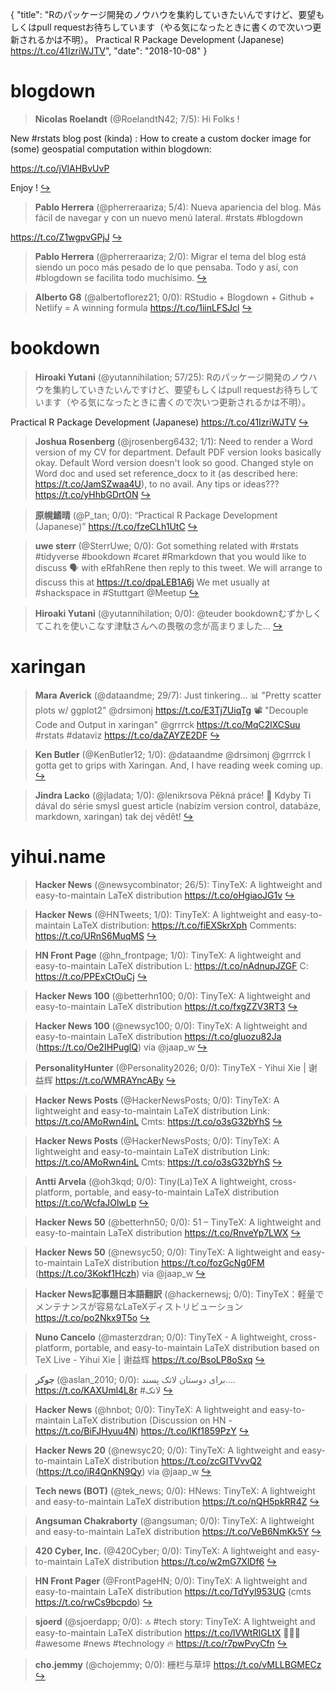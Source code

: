 {
  "title": "Rのパッケージ開発のノウハウを集約していきたいんですけど、要望もしくはpull requestお待ちしています（やる気になったときに書くので次いつ更新されるかは不明）。 Practical R Package Development (Japanese) https://t.co/41IzriWJTV",
  "date": "2018-10-08"
}

# blogdown

> **Nicolas Roelandt** (@RoelandtN42; 7/5): Hi Folks !
>
New #rstats blog post (kinda) : How to create a custom docker image for (some) geospatial computation within blogdown:
>
https://t.co/jVlAHBvUvP
>
Enjoy !  [&#8618;](https://twitter.com/xieyihui/status/1048985449929367553)

<!-- -->


> **Pablo Herrera** (@pherreraariza; 5/4): Nueva apariencia del blog. Más fácil de navegar y con un nuevo menú lateral. #rstats #blogdown
>
https://t.co/Z1wgpvGPjJ  [&#8618;](https://twitter.com/xieyihui/status/1048961130985656320)

<!-- -->


> **Pablo Herrera** (@pherreraariza; 2/0): Migrar el tema del blog está siendo un poco más pesado de lo que pensaba. Todo y así, con #blogdown se facilita todo muchísimo.  [&#8618;](https://twitter.com/xieyihui/status/1048856174592966656)

<!-- -->


> **Alberto G8** (@albertoflorez21; 0/0): RStudio + Blogdown + Github + Netlify = A winning formula https://t.co/1iinLFSJcl  [&#8618;](https://twitter.com/xieyihui/status/1048785246685151232)

<!-- -->


# bookdown

> **Hiroaki Yutani** (@yutannihilation; 57/25): Rのパッケージ開発のノウハウを集約していきたいんですけど、要望もしくはpull requestお待ちしています（やる気になったときに書くので次いつ更新されるかは不明）。
>
Practical R Package Development (Japanese) https://t.co/41IzriWJTV  [&#8618;](https://twitter.com/xieyihui/status/1048896781205950465)

<!-- -->


> **Joshua Rosenberg** (@jrosenberg6432; 1/1): Need to render a Word version of my CV for department. Default PDF version looks basically okay. Default Word version doesn't look so good. Changed style on Word doc and used set reference_docx to it (as described here: https://t.co/JamSZwaa4U), to no avail. Any tips or ideas??? https://t.co/yHhbGDrtON  [&#8618;](https://twitter.com/xieyihui/status/1048934875129151490)

<!-- -->


> **原幌鰭晴** (@P_tan; 0/0): “Practical R Package Development (Japanese)” https://t.co/fzeCLh1UtC  [&#8618;](https://twitter.com/xieyihui/status/1049132656862978050)

<!-- -->


> **uwe sterr** (@SterrUwe; 0/0): Got something related with #rstats #tidyverse #bookdown #caret #Rmarkdown that you would like to discuss 🗣️ with eRfahRene then reply to this tweet.
We will arrange to discuss this at https://t.co/dpaLEB1A6j We met usually at #shackspace in #Stuttgart @Meetup  [&#8618;](https://twitter.com/xieyihui/status/1048943216102440962)

<!-- -->


> **Hiroaki Yutani** (@yutannihilation; 0/0): @teuder bookdownむずかしくてこれを使いこなす津駄さんへの畏敬の念が高まりました...  [&#8618;](https://twitter.com/xieyihui/status/1048900181863759872)

<!-- -->


# xaringan

> **Mara Averick** (@dataandme; 29/7): Just tinkering…
📊 "Pretty scatter plots w/ ggplot2" @drsimonj https://t.co/E3Tj7UiqTg
📽 "Decouple Code and Output in xaringan" @grrrck https://t.co/MqC2lXCSuu
#rstats #dataviz https://t.co/daZAYZE2DF  [&#8618;](https://twitter.com/xieyihui/status/1049119453118713857)

<!-- -->


> **Ken Butler** (@KenButler12; 1/0): @dataandme @drsimonj @grrrck I gotta get to grips with Xaringan. And, I have reading week coming up.  [&#8618;](https://twitter.com/xieyihui/status/1049126069327081472)

<!-- -->


> **Jindra Lacko** (@jladata; 1/0): @lenikrsova Pěkná práce! 💪
Kdyby Ti dával do série smysl guest article (nabízím version control, databáze, markdown, xaringan) tak dej vědět!  [&#8618;](https://twitter.com/xieyihui/status/1049030996279119878)

<!-- -->


# yihui.name

> **Hacker News** (@newsycombinator; 26/5): TinyTeX: A lightweight and easy-to-maintain LaTeX distribution https://t.co/oHgiaoJG1v  [&#8618;](https://twitter.com/xieyihui/status/1049011702770159617)

<!-- -->


> **Hacker News** (@HNTweets; 1/0): TinyTeX: A lightweight and easy-to-maintain LaTeX distribution: https://t.co/fiEXSkrXph Comments: https://t.co/URnS6MuqMS  [&#8618;](https://twitter.com/xieyihui/status/1048996384534347776)

<!-- -->


> **HN Front Page** (@hn_frontpage; 1/0): TinyTeX: A lightweight and easy-to-maintain LaTeX distribution
L: https://t.co/nAdnupJZGF
C: https://t.co/PPExCtOuCj  [&#8618;](https://twitter.com/xieyihui/status/1048995469148508166)

<!-- -->


> **Hacker News 100** (@betterhn100; 0/0): TinyTeX: A lightweight and easy-to-maintain LaTeX distribution https://t.co/fxgZZV3RT3  [&#8618;](https://twitter.com/xieyihui/status/1049132682117038080)

<!-- -->


> **Hacker News 100** (@newsyc100; 0/0): TinyTeX: A lightweight and easy-to-maintain LaTeX distribution https://t.co/gluozu82Ja (https://t.co/Oe2IHPuglQ) via @jaap_w  [&#8618;](https://twitter.com/xieyihui/status/1049131645020897280)

<!-- -->


> **PersonalityHunter** (@Personality2026; 0/0): TinyTeX - Yihui Xie | 谢益辉
https://t.co/WMRAYncABy  [&#8618;](https://twitter.com/xieyihui/status/1049117698368700417)

<!-- -->


> **Hacker News Posts** (@HackerNewsPosts; 0/0): TinyTeX: A lightweight and easy-to-maintain LaTeX distribution
Link: https://t.co/AMoRwn4inL
Cmts: https://t.co/o3sG32bYhS  [&#8618;](https://twitter.com/xieyihui/status/1049101918105231362)

<!-- -->


> **Hacker News Posts** (@HackerNewsPosts; 0/0): TinyTeX: A lightweight and easy-to-maintain LaTeX distribution
Link: https://t.co/AMoRwn4inL
Cmts: https://t.co/o3sG32bYhS  [&#8618;](https://twitter.com/xieyihui/status/1049011321193357312)

<!-- -->


> **Antti Arvela** (@oh3kqd; 0/0): Tiny(La)TeX
A lightweight, cross-platform, portable, and easy-to-maintain LaTeX distribution
https://t.co/WcfaJOlwLp  [&#8618;](https://twitter.com/xieyihui/status/1049072628097605632)

<!-- -->


> **Hacker News 50** (@betterhn50; 0/0): 51 – TinyTeX: A lightweight and easy-to-maintain LaTeX distribution https://t.co/RnveYp7LWX  [&#8618;](https://twitter.com/xieyihui/status/1049036416607539200)

<!-- -->


> **Hacker News 50** (@newsyc50; 0/0): TinyTeX: A lightweight and easy-to-maintain LaTeX distribution https://t.co/fozGcNg0FM (https://t.co/3Kokf1Hczh) via @jaap_w  [&#8618;](https://twitter.com/xieyihui/status/1049035761968979968)

<!-- -->


> **Hacker News記事題日本語翻訳** (@hackernewsj; 0/0): TinyTeX：軽量でメンテナンスが容易なLaTeXディストリビューション https://t.co/po2Nkx9T5o  [&#8618;](https://twitter.com/xieyihui/status/1049034903621447682)

<!-- -->


> **Nuno Cancelo** (@masterzdran; 0/0): TinyTeX - A lightweight, cross-platform, portable, and easy-to-maintain LaTeX distribution based on TeX Live - Yihui Xie | 谢益辉 https://t.co/BsoLP8oSxq  [&#8618;](https://twitter.com/xieyihui/status/1049029269303611392)

<!-- -->


> **جوکر** (@aslan_2010; 0/0): برای دوستان لاتک پسند....
https://t.co/KAXUml4L8r
#لاتک  [&#8618;](https://twitter.com/xieyihui/status/1049015046175645696)

<!-- -->


> **Hacker News** (@hnbot; 0/0): TinyTeX: A lightweight and easy-to-maintain LaTeX distribution 
(Discussion on HN - https://t.co/BiFJHyuu4N) https://t.co/lKf1859PzY  [&#8618;](https://twitter.com/xieyihui/status/1049010238471458816)

<!-- -->


> **Hacker News 20** (@newsyc20; 0/0): TinyTeX: A lightweight and easy-to-maintain LaTeX distribution https://t.co/zcGITVvvQ2 (https://t.co/iR4QnKN9Qy) via @jaap_w  [&#8618;](https://twitter.com/xieyihui/status/1049007852050890752)

<!-- -->


> **Tech news (BOT)** (@tek_news; 0/0): HNews: TinyTeX: A lightweight and easy-to-maintain LaTeX distribution https://t.co/nQH5pkRR4Z  [&#8618;](https://twitter.com/xieyihui/status/1049002696475398144)

<!-- -->


> **Angsuman Chakraborty** (@angsuman; 0/0): TinyTeX: A lightweight and easy-to-maintain LaTeX distribution https://t.co/VeB6NmKk5Y  [&#8618;](https://twitter.com/xieyihui/status/1048998604487028736)

<!-- -->


> **420 Cyber, Inc.** (@420Cyber; 0/0): TinyTeX: A lightweight and easy-to-maintain LaTeX distribution https://t.co/w2mG7XlDf6  [&#8618;](https://twitter.com/xieyihui/status/1048996406193573888)

<!-- -->


> **HN Front Pager** (@FrontPageHN; 0/0): TinyTeX: A lightweight and easy-to-maintain LaTeX distribution https://t.co/TdYyl953UG (cmts https://t.co/rwCs9bcpdo)  [&#8618;](https://twitter.com/xieyihui/status/1048995947655696386)

<!-- -->


> **sjoerd** (@sjoerdapp; 0/0): 🔝 #tech story: TinyTeX: A lightweight and easy-to-maintain LaTeX distribution https://t.co/lVWtRIGLtX 🤖🤖🤖 #awesome #news #technology 🔥 https://t.co/r7pwPvyCfn  [&#8618;](https://twitter.com/xieyihui/status/1048995689789902849)

<!-- -->


> **cho.jemmy** (@chojemmy; 0/0): 栅栏与草坪 https://t.co/vMLLBGMECz  [&#8618;](https://twitter.com/xieyihui/status/1048955550090678272)

<!-- -->


